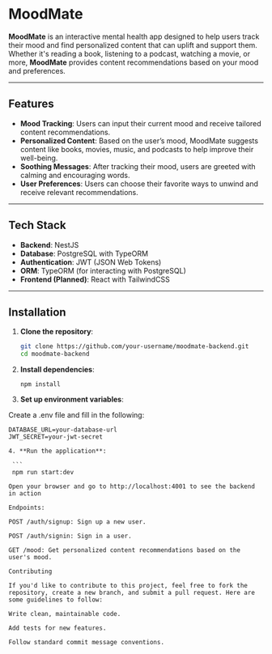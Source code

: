 # **MoodMate**

**MoodMate** is an interactive mental health app designed to help users track their mood and find personalized content that can uplift and support them. Whether it's reading a book, listening to a podcast, watching a movie, or more, **MoodMate** provides content recommendations based on your mood and preferences.

---

## **Features**

- **Mood Tracking**: Users can input their current mood and receive tailored content recommendations.
- **Personalized Content**: Based on the user’s mood, MoodMate suggests content like books, movies, music, and podcasts to help improve their well-being.
- **Soothing Messages**: After tracking their mood, users are greeted with calming and encouraging words.
- **User Preferences**: Users can choose their favorite ways to unwind and receive relevant recommendations.

---

## **Tech Stack**

- **Backend**: NestJS
- **Database**: PostgreSQL with TypeORM
- **Authentication**: JWT (JSON Web Tokens)
- **ORM**: TypeORM (for interacting with PostgreSQL)
- **Frontend (Planned)**: React with TailwindCSS

---

## **Installation**

1. **Clone the repository**:

   ```bash
   git clone https://github.com/your-username/moodmate-backend.git
   cd moodmate-backend

2. **Install dependencies**:

   ```
   npm install

3. **Set up environment variables**:

Create a .env file and fill in the following:

   ```
   DATABASE_URL=your-database-url
   JWT_SECRET=your-jwt-secret

4. **Run the application**:

    ```
    npm run start:dev

Open your browser and go to http://localhost:4001 to see the backend in action

Endpoints:

POST /auth/signup: Sign up a new user.

POST /auth/signin: Sign in a user.

GET /mood: Get personalized content recommendations based on the user's mood.

Contributing

If you'd like to contribute to this project, feel free to fork the repository, create a new branch, and submit a pull request. Here are some guidelines to follow:

Write clean, maintainable code.

Add tests for new features.

Follow standard commit message conventions.
